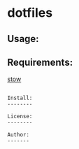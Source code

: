 dotfiles
========

Usage:
------


Requirements:
-------------
[stow](https://zenn.dev/apollyon/articles/b39ca3e0a94436)

```

Install:
--------

License:
--------

Author:
-------
